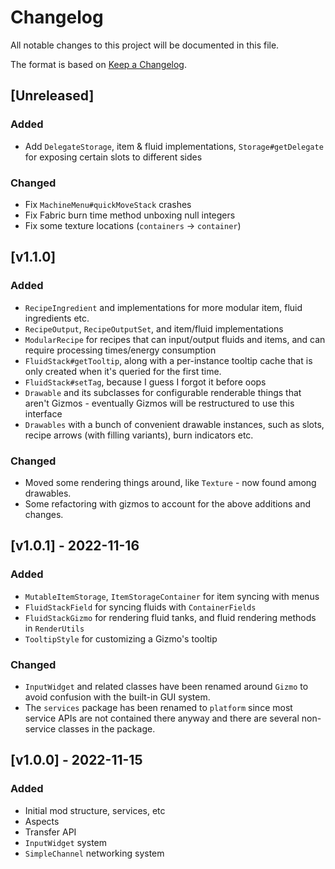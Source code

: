 # Changelog
All notable changes to this project will be documented in this file.

The format is based on [Keep a Changelog](https://keepachangelog.com/en/1.0.0/).

## [Unreleased]

### Added
* Add `DelegateStorage`, item & fluid implementations, `Storage#getDelegate` for exposing certain slots to different sides

### Changed
* Fix `MachineMenu#quickMoveStack` crashes
* Fix Fabric burn time method unboxing null integers
* Fix some texture locations (`containers` -> `container`)

## [v1.1.0]

### Added
* `RecipeIngredient` and implementations for more modular item, fluid ingredients etc.
* `RecipeOutput`, `RecipeOutputSet`, and item/fluid implementations
* `ModularRecipe` for recipes that can input/output fluids and items, and can require processing times/energy consumption
* `FluidStack#getTooltip`, along with a per-instance tooltip cache that is only created when it's queried for the first time.
* `FluidStack#setTag`, because I guess I forgot it before oops
* `Drawable` and its subclasses for configurable renderable things that aren't Gizmos - eventually Gizmos will be restructured to use this interface
* `Drawables` with a bunch of convenient drawable instances, such as slots, recipe arrows (with filling variants), burn indicators etc.

### Changed
* Moved some rendering things around, like `Texture` - now found among drawables.
* Some refactoring with gizmos to account for the above additions and changes.

## [v1.0.1] - 2022-11-16

### Added

* `MutableItemStorage`, `ItemStorageContainer` for item syncing with menus
* `FluidStackField` for syncing fluids with `ContainerFields`
* `FluidStackGizmo` for rendering fluid tanks, and fluid rendering methods in `RenderUtils`
* `TooltipStyle` for customizing a Gizmo's tooltip

### Changed

* `InputWidget` and related classes have been renamed around `Gizmo` to avoid confusion with the
  built-in GUI system.
* The `services` package has been renamed to `platform` since most service APIs are not contained there anyway and there
  are several non-service classes in the package.

## [v1.0.0] - 2022-11-15

### Added

* Initial mod structure, services, etc
* Aspects
* Transfer API
* `InputWidget` system
* `SimpleChannel` networking system
